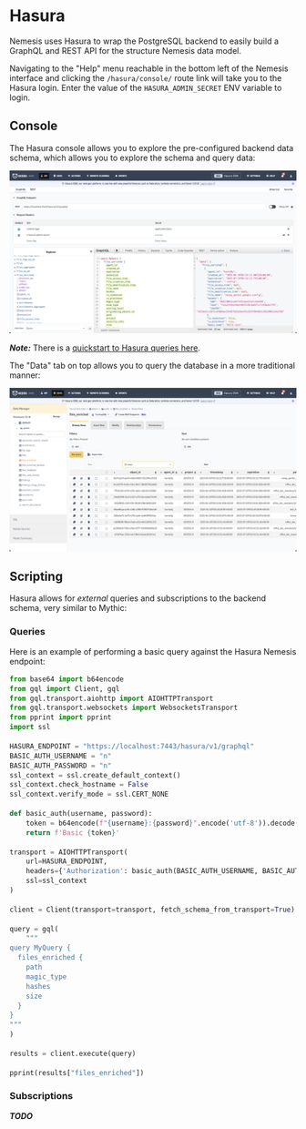 # Hasura

Nemesis uses Hasura to wrap the PostgreSQL backend to easily build a GraphQL and REST API for the structure Nemesis data model.

Navigating to the "Help" menu reachable in the bottom left of the Nemesis interface and clicking the `/hasura/console/` route link will take you to the Hasura login. Enter the value of the `HASURA_ADMIN_SECRET` ENV variable to login.

## Console

The Hasura console allows you to explore the pre-configured backend data schema, which allows you to explore the schema and query data:

![Hasura's Console](images/hasura-console.png)

***Note:*** There is a [quickstart to Hasura queries here](https://hasura.io/docs/latest/queries/quickstart/).

The "Data" tab on top allows you to query the database in a more traditional manner:

![Hasura Data](images/hasura-data.png)

## Scripting

Hasura allows for _external_ queries and subscriptions to the backend schema, very similar to Mythic:

### Queries

Here is an example of performing a basic query against the Hasura Nemesis endpoint:

```python
from base64 import b64encode
from gql import Client, gql
from gql.transport.aiohttp import AIOHTTPTransport
from gql.transport.websockets import WebsocketsTransport
from pprint import pprint
import ssl

HASURA_ENDPOINT = "https://localhost:7443/hasura/v1/graphql"
BASIC_AUTH_USERNAME = "n"
BASIC_AUTH_PASSWORD = "n"
ssl_context = ssl.create_default_context()
ssl_context.check_hostname = False
ssl_context.verify_mode = ssl.CERT_NONE

def basic_auth(username, password):
    token = b64encode(f"{username}:{password}".encode('utf-8')).decode("ascii")
    return f'Basic {token}'

transport = AIOHTTPTransport(
    url=HASURA_ENDPOINT,
    headers={'Authorization': basic_auth(BASIC_AUTH_USERNAME, BASIC_AUTH_PASSWORD)},
    ssl=ssl_context
)

client = Client(transport=transport, fetch_schema_from_transport=True)

query = gql(
    """
query MyQuery {
  files_enriched {
    path
    magic_type
    hashes
    size
  }
}
"""
)

results = client.execute(query)

pprint(results["files_enriched"])
```

### Subscriptions

***TODO***
